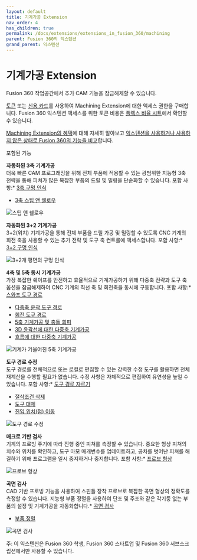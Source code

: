 ```yaml
---
layout: default
title: 기계가공 Extension
nav_order: 4
has_children: true
permalink: /docs/extensions/extensions_in_fusion_360/machining
parent: Fusion 360의 익스텐션
grand_parent: 익스텐션
---
```

기계가공 Extension
==============

Fusion 360 작업공간에서 추가 CAM 기능을 잠금해제할 수 있습니다.

[토큰](https://help.autodesk.com/view/NINVFUS/KOR/?guid=CC-CLOUD-CREDIT) 또는 [신용 카드](https://www.autodesk.com/products/fusion-360/pricing#extensions)를 사용하여 Machining Extension에 대한 액세스 권한을 구매합니다. Fusion 360 익스텐션 액세스를 위한 토큰 비용은 [플렉스 비율 시트](https://www.autodesk.com/flexratesheet)에서 확인할 수 있습니다.

[Machining Extension의 혜택](https://www.autodesk.com/fusion-360-manufacuring-extension)에 대해 자세히 알아보고 [익스텐션을 사용하거나 사용하지 않은 상태로 Fusion 360의 기능을 비교](https://damassets.autodesk.net/content/dam/autodesk/www/fusion-360/fusion-360-machining-extension-comparison-matrix-en.pdf)합니다.

포함된 기능

**자동화된 3축 기계가공**  
더욱 빠른 CAM 프로그래밍을 위해 전체 부품에 적용할 수 있는 광범위한 지능형 3축 전략을 통해 피쳐가 많은 복잡한 부품의 드릴 및 밀링을 단순화할 수 있습니다. 포함 사항:*   [3축 구멍 인식](https://help.autodesk.com/view/NINVFUS/KOR/?guid=LP-STEPS-IRONHOLERECOGNITION)
*   [3축 스팁 앤 쉘로우](https://help.autodesk.com/view/NINVFUS/KOR/?guid=GUID-E903FC0C-216B-488C-A6F6-08F1A795E37A)
  
![스팁 앤 쉘로우](https://help.autodesk.com/cloudhelp/KOR/Fusion-Extensions/images/example/group-3-axis-machining.png)

**자동화된 3+2 기계가공**  
3+2(위치) 기계가공을 통해 전체 부품을 드릴 가공 및 밀링할 수 있도록 CNC 기계의 회전 축을 사용할 수 있는 추가 전략 및 도구 축 컨트롤에 액세스합니다. 포함 사항:*   [3+2 구멍 인식](https://help.autodesk.com/view/NINVFUS/KOR/?guid=LP-STEPS-IRONHOLERECOGNITION)
  
![3+2개 평면의 구멍 인식](https://help.autodesk.com/cloudhelp/KOR/Fusion-Extensions/images/example/ext-landing-page-3-2-axis-machining.png)

**4축 및 5축 동시 기계가공**  
가장 복잡한 쉐이프를 안전하고 효율적으로 기계가공하기 위해 다중축 전략과 도구 축 옵션을 잠금해제하여 CNC 기계의 직선 축 및 회전축을 동시에 구동합니다. 포함 사항:*   [스와프 도구 경로](https://help.autodesk.com/view/NINVFUS/KOR/?guid=MULTI-AXIS-SWARF-STEPS)
*   [다중축 윤곽 도구 경로](https://help.autodesk.com/view/NINVFUS/KOR/?guid=MULTI-AXIS-CONTOUR-STEPS)
*   [회전 도구 경로](https://help.autodesk.com/view/NINVFUS/KOR/?guid=MFG-MULTI-AXIS-ROTARY-STEPS)
*   [5축 기계가공 및 충돌 회피](https://help.autodesk.com/view/NINVFUS/KOR/?guid=MFG-REF-3D-STEEP-SHALLOW-5X)
*   [3D 윤곽선에 대한 다중축 기계가공](https://help.autodesk.com/view/NINVFUS/KOR/?guid=3D-CONTOUR-STEPS)
*   [흐름에 대한 다중축 기계가공](https://help.autodesk.com/view/NINVFUS/KOR/?guid=3D-FLOW-STEPS)
  
![기계가 기울어진 5축 기계가공](https://help.autodesk.com/cloudhelp/KOR/Fusion-Extensions/images/example/group-4-and-5-axis-machining.png)

**도구 경로 수정**  
도구 경로를 전체적으로 또는 로컬로 편집할 수 있는 강력한 수정 도구를 활용하면 전체 재계산을 수행할 필요가 없습니다. 수정 사항은 자체적으로 편집하여 유연성을 높일 수 있습니다. 포함 사항:*   [도구 경로 자르기](https://help.autodesk.com/view/NINVFUS/KOR/?guid=MFG-TRIM-TOOLPATH)
*   [절삭조건 삭제](https://help.autodesk.com/view/NINVFUS/KOR/?guid=MFG-TOOLPATH-MODIFY-DELETE-PASSES)
*   [도구 대체](https://help.autodesk.com/view/NINVFUS/KOR/?guid=MFG-TOOLPATH-CHANGE-TOOL-MODIFICATION-STEPS)
*   [진입 위치(점) 이동](https://help.autodesk.com/view/NINVFUS/KOR/?guid=MFG-TOOLPATH-MODIFY-TOOL-ENTRY-POSITIONS)
  
![도구 경로 수정](https://help.autodesk.com/cloudhelp/KOR/Fusion-Extensions/images/example/ext-landing-page-toolpath-modifications.png)

**매크로 기반 검사**  
기계의 프로빙 주기에 따라 진행 중인 피쳐를 측정할 수 있습니다. 중요한 형상 피쳐의 치수와 위치를 확인하고, 도구 마모 매개변수를 업데이트하고, 공차를 벗어난 피쳐를 해결하기 위해 프로그램을 일시 중지하거나 중지합니다. 포함 사항:*   [프로브 형상](https://help.autodesk.com/view/NINVFUS/KOR/?guid=GUID-E40A602C-BB0E-4E6B-AF98-3D692E0ECB22)
  
![프로브 형상](https://help.autodesk.com/cloudhelp/KOR/Fusion-Extensions/images/example/ext-landing-page-probe-geometry.png)

**곡면 검사**  
CAD 기반 프로빙 기능을 사용하여 스핀들 장착 프로브로 복잡한 곡면 형상의 정확도를 측정할 수 있습니다. 지능형 부품 정렬을 사용하여 단조 및 주조와 같은 각기둥 없는 부품의 설정 및 기계가공을 자동화합니다.*   [곡면 검사](https://help.autodesk.com/view/NINVFUS/KOR/?guid=GUID-0046EE31-154E-4287-A3A0-458E1C4FA8A3)
*   [부품 정렬](https://help.autodesk.com/view/NINVFUS/KOR/?guid=MFG-PART-ALIGNMENT)
  
![곡면 검사](https://help.autodesk.com/cloudhelp/KOR/Fusion-Extensions/images/example/group-surface-inspection.png)

주: 이 익스텐션은 Fusion 360 학생, Fusion 360 스타트업 및 Fusion 360 서브스크립션에서만 사용할 수 있습니다.

